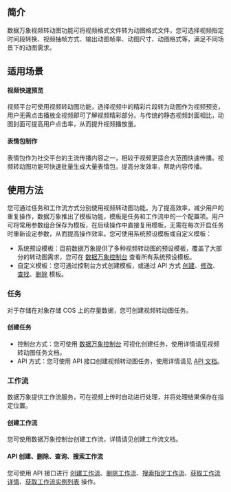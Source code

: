 ## 简介

数据万象视频转动图功能可将视频格式文件转为动图格式文件，您可选择视频指定时间段转换、视频抽帧方式、输出动图帧率、动图尺寸、动图格式等，满足不同场景下的动图需求。


## 适用场景

#### 视频快速预览

视频平台可使用视频转动图功能，选择视频中的精彩片段转为动图作为视频预览，用户无需点击播放全视频即可了解视频精彩部分。与传统的静态视频封面相比，动图封面可提高用户点击率，从而提升视频播放量。

#### 表情包制作

表情包作为社交平台的主流传播内容之一，相较于视频更适合大范围快速传播。视频转动图功能可快速批量生成大量表情包，提高分发效率，帮助内容传播。


## 使用方法

您可通过任务和工作流方式分别使用视频转动图功能。为了提高效率，减少用户的重复操作，数据万象推出了模板功能，模板是任务和工作流中的一个配置项。用户可将常用参数组合保存为模板，在后续操作中直接复用模板，无需在每次开启任务时重新设定参数，从而提高操作效率。您可使用系统预设模板或自定义模板：
- 系统预设模板：目前数据万象提供了多种视频转动图的预设模板，覆盖了大部分的转动图需求，您可在 [数据万象控制台](https://console.cloud.tencent.com/ci) 查看所有系统预设模板。
- 自定义模板：您可通过控制台方式创建模板，或通过 API 方式 [创建](https://intl.cloud.tencent.com/document/product//1045/43631)、[修改](https://intl.cloud.tencent.com/document/product//1045/43634)、[查找](https://intl.cloud.tencent.com/document/product//1045/43633)、[删除](https://intl.cloud.tencent.com/document/product//1045/43632) 模板。


### 任务
对于存储在对象存储 COS 上的存量数据，您可创建视频转动图任务。

#### 创建任务
- 控制台方式：您可使用 [数据万象控制台](https://console.cloud.tencent.com/ci) 可视化创建任务，使用详情请见视频转动图任务文档。
-  API 方式：您可使用 API 接口创建视频转动图任务，使用详情请见 [ API 文档](https://intl.cloud.tencent.com/document/product//1045/43687)。



### 工作流
数据万象提供工作流服务，可在视频上传时自动进行处理，并将处理结果保存在指定位置。

#### 创建工作流
您可使用数据万象控制台创建工作流，详情请见创建工作流文档。

#### API 创建、删除、查询、搜索工作流

您可使用 API 接口进行 [创建工作流](https://intl.cloud.tencent.com/document/product/1045/43733)、[删除工作流](https://intl.cloud.tencent.com/document/product//1045/43734)、[搜索指定工作流](https://intl.cloud.tencent.com/document/product//1045/43735)、[获取工作流详情](https://intl.cloud.tencent.com/document/product//1045/43736)、[获取工作流实例列表](https://intl.cloud.tencent.com/document/product//1045/43737) 操作。


